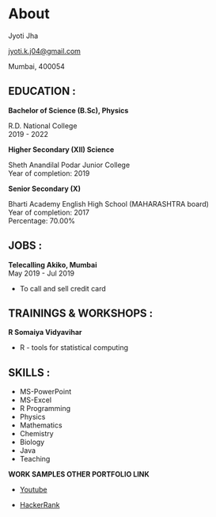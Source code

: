 # About

Jyoti Jha 

jyoti.k.j04@gmail.com

Mumbai, 400054


## EDUCATION :

**Bachelor of Science (B.Sc), Physics**

  R.D. National College<br>
  2019 - 2022 

**Higher Secondary (XII)
Science**

  Sheth Anandilal Podar Junior College<br>
  Year of completion: 2019 

**Senior Secondary (X)** 

  Bharti Academy English High School (MAHARASHTRA board)<br>
  Year of completion: 2017<br>
  Percentage: 70.00%

## JOBS :      

**Telecalling Akiko, Mumbai**<br>
May 2019 - Jul 2019<br>
- To call and sell credit card

## TRAININGS & WORKSHOPS :

**R Somaiya Vidyavihar**<br> 
- R - tools for statistical computing


## SKILLS :
* MS-PowerPoint 
* MS-Excel 
* R Programming 
* Physics 
* Mathematics 
* Chemistry 
* Biology 
* Java
* Teaching 

**WORK SAMPLES OTHER PORTFOLIO LINK**

* [Youtube](https://www.youtube.com/channel/UC4h89lUYEhpdDCMbLb_Fwng?view_as=subscriber)

* [HackerRank](https://www.hackerrank.com/JJ404)
